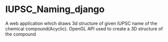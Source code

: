 # IUPSC_Naming_django
A web application which draws 3d structure of given IUPSC name of the chemical compound(Acyclic). OpenGL API used to create a 3D structure of the compound 
